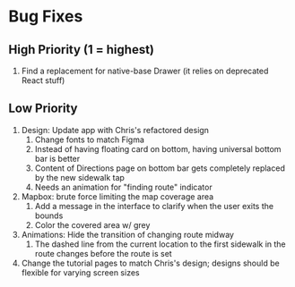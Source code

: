 # Bug Fixes

## High Priority (1 = highest)
1. Find a replacement for native-base Drawer (it relies on deprecated React stuff)

## Low Priority
1. Design: Update app with Chris's refactored design
   1. Change fonts to match Figma
   2. Instead of having floating card on bottom, having universal bottom bar is better
   3. Content of Directions page on bottom bar gets completely replaced by the new sidewalk tap  
   4. Needs an animation for "finding route" indicator
2. Mapbox: brute force limiting the map coverage area
   1. Add a message in the interface to clarify when the user exits the bounds
   2. Color the covered area w/ grey
3. Animations: Hide the transition of changing route midway
   1. The dashed line from the current location to the first sidewalk in the route changes before the route is set
4. Change the tutorial pages to match Chris's design; designs should be flexible for varying screen sizes
